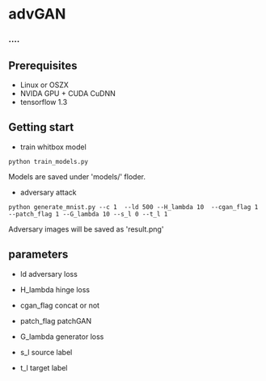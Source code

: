 # advGAN
### ....
## Prerequisites
- Linux or OSZX
- NVIDA GPU + CUDA CuDNN
- tensorflow 1.3
## Getting start 
- train whitbox model
```
python train_models.py
```
Models are saved under 'models/' floder.  
- adversary attack
```
python generate_mnist.py --c 1  --ld 500 --H_lambda 10  --cgan_flag 1 --patch_flag 1 --G_lambda 10 --s_l 0 --t_l 1
```
Adversary images will be saved as 'result.png'

## parameters 
- ld adversary loss 

- H_lambda hinge loss 

- cgan_flag concat or not

- patch_flag patchGAN

- G_lambda generator loss

- s_l source label 

- t_l target label 